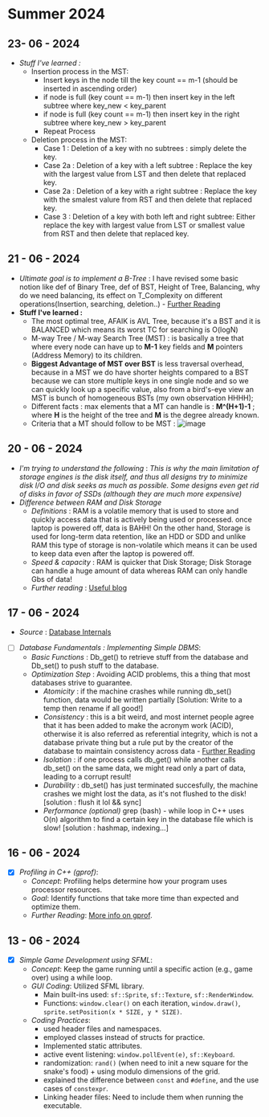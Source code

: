 # Summer 2024

## 23- 06 - 2024
- *Stuff I've learned :*
   - Insertion process in the MST:
     - Insert keys in the node till the key count == m-1 (should be inserted in ascending order)
     - if node is full (key count == m-1) then insert key in the left subtree where key_new < key_parent
     - if node is full (key count == m-1) then insert key in the right subtree where key_new > key_parent
     - Repeat Process
   - Deletion process in the MST:
     - Case 1 : Deletion of a key with no subtrees : simply delete the key.
     - Case 2a : Deletion of a key with a left subtree : Replace the key with the largest value from LST and then delete that replaced key.
     - Case 2a : Deletion of a key with a right subtree : Replace the key with the smalest valure from RST and then delete that replaced key.
     - Case 3 : Deletion of a key with both left and right subtree: Either replace the key with largest value from LST or smallest value from RST and then delete that replaced key.
     

## 21 - 06 - 2024
- *Ultimate goal is to implement a B-Tree* : I have revised some basic notion like def of Binary Tree, def of BST, Height of Tree, Balancing, why do we need balancing, its effect on T_Complexity on different operations(Insertion, searching, deletion..) -  [Further Reading](https://www.youtube.com/watch?v=MpGOoJtEYII)
- **Stuff I've learned :**
   - The most optimal tree, AFAIK is AVL Tree, because it's a BST and it is BALANCED which means its worst TC for searching is O(logN)
   - M-way Tree / M-way Search Tree (MST) : is basically a tree that where every node can have up to **M-1** key fields and **M** pointers (Address Memory) to its children.
   - **Biggest Advantage of MST over BST** is less traversal overhead, because in a MST we do have shorter heights compared to a BST because we can store multiple keys in one single node and so we can quickly look up a specific value, also from a bird's-eye view an MST is bunch of homogeneous BSTs (my own observation HHHH);
   - Different facts : max elements that a MT can handle is : **M^(H+1)-1** ; where **H** is the height of the tree and **M** is the degree already known.
   - Criteria that a MT should follow to be MST : ![image](https://github.com/grainme/Summer24/assets/104838272/71eb733a-24bd-4c7c-83ac-df09858d961b)



## 20 - 06 - 2024
- *I'm trying to understand the following* : *This is why the main limitation of storage engines is the disk itself, and thus all designs try to minimize disk I/O and disk seeks as much as possible. Some designs even get rid of disks in favor of SSDs (although they are much more expensive)*
- *Difference between RAM and Disk Storage*
  - *Definitions* : RAM is a volatile memory that is used to store and quickly access data that is actively being used or processed. once laptop is powered off, data is BAHH! On the other hand, Storage is used for long-term data retention, like an HDD or SDD and unlike RAM this type of storage is non-volatile which means it can be used to keep data even after the laptop is powered off.
  - *Speed & capacity* : RAM is quicker that Disk Storage; Disk Storage can handle a huge amount of data whereas RAM can only handle Gbs of data!
  - *Further reading* : [Useful blog](https://www.backblaze.com/blog/whats-diff-ram-vs-storage/)   

## 17 - 06 - 2024
- *Source* : [Database Internals](https://www.databass.dev)
- [ ] *Database Fundamentals : Implementing Simple DBMS*:
  - *Basic Functions* : Db_get() to retrieve stuff from the database and Db_set() to push stuff to the database.
  - *Optimization Step* : Avoiding ACID problems, this a thing that most databases strive to guarantee.
    - *Atomicity* : if the machine crashes while running db_set() function, data would be written partially [Solution: Write to a temp then rename if all good!]
    - *Consistency* : this is a bit weird, and most internet people agree that it has been added to make the acronym work (ACID), otherwise it is also referred as referential integrity, which  is not a database private thing but a rule put by the creator of the database to maintain consistency across data - [Further Reading](https://www.freecodecamp.org/news/acid-databases-explained/#what-does-consistency-mean) 
    - *Isolation* : if one process calls db_get() while another calls db_set() on the same data, we might read only a part of data, leading to a corrupt result!
    - *Durability* : db_set() has just terminated succesfully, the machine crashes we might lost the data, as it's not flushed to the disk! [solution : flush it lol && sync]
    - *Performance (optional)* grep (bash) - while loop in C++ uses O(n) algorithm to find a certain key in the database file which is slow! [solution : hashmap, indexing...]

## 16 - 06 - 2024
- [x] *Profiling in C++ (gprof)*:
  - *Concept*: Profiling helps determine how your program uses processor resources.
  - *Goal*: Identify functions that take more time than expected and optimize them.
  - *Further Reading*: [More info on gprof](https://web.cecs.pdx.edu/~karavan/perf/book_gprof.html).

## 13 - 06 - 2024
- [x] *Simple Game Development using SFML*: 
  - *Concept*: Keep the game running until a specific action (e.g., game over) using a while loop.
  - *GUI Coding*: Utilized SFML library.
    - Main built-ins used: `sf::Sprite`, `sf::Texture`, `sf::RenderWindow`.
    - Functions: `window.clear()` on each iteration, `window.draw()`, `sprite.setPosition(x * SIZE, y * SIZE)`.
  - *Coding Practices*: 
    - used header files and namespaces.
    - employed classes instead of structs for practice.
    - Implemented static attributes.
    - active event listening: `window.pollEvent(e)`, `sf::Keyboard`.
    - randomization: `rand()` (when need to init a new square for the snake's food) + using modulo dimensions of the grid.
    - explained the difference between `const` and `#define`, and the use cases of `constexpr`.
    - Linking header files: Need to include them when running the executable.
